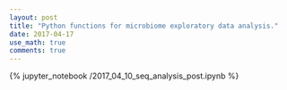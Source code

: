 ```yaml
---
layout: post
title: "Python functions for microbiome exploratory data analysis."
date: 2017-04-17
use_math: true
comments: true
---
```


{% jupyter_notebook /2017_04_10_seq_analysis_post.ipynb %}
